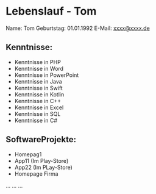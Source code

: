 # Lebenslauf - Tom

Name: Tom
Geburtstag: 01.01.1992
E-Mail: xxxx@xxxx.de


## Kenntnisse:

- Kenntnisse in PHP
- Kenntnisse in Word
- Kenntnisse in PowerPoint
- Kenntnisse in Java
- Kenntnisse in Swift
- Kenntnisse in Kotlin
- Kenntnisse in C++
- Kenntnisse in Excel
- Kenntnisse in SQL
- Kenntnisse in C#

## SoftwareProjekte:
- Homepag1
- App11 (Im Play-Store)
- App22 (Im PLay-Store)
- Homepage Firma


...
...
...
